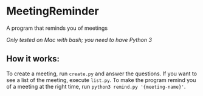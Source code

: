 # MeetingReminder

A program that reminds you of meetings

*Only tested on Mac with bash; you need to have Python 3*

## How it works:

To create a meeting, run ```create.py``` and answer the questions.
If you want to see a list of the meeting, execute ```list.py```.
To make the program remind you of a meeting at the right time, run ```python3 remind.py '{meeting-name}'```.
